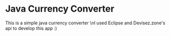 Java Currency Converter
=======================
This is a simple java currency converter  \nI used Eclipse and Devisez.zone's api to develop this app :)
